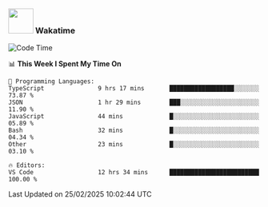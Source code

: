 ### <img src="https://media.giphy.com/media/VgCDAzcKvsR6OM0uWg/giphy.gif" width="50"> Wakatime

  <!--START_SECTION:waka-->
![Code Time](http://img.shields.io/badge/Code%20Time-1%2C505%20hrs%2020%20mins-blue)

📊 **This Week I Spent My Time On** 

```text
💬 Programming Languages: 
TypeScript               9 hrs 17 mins       ██████████████████░░░░░░░   73.87 % 
JSON                     1 hr 29 mins        ███░░░░░░░░░░░░░░░░░░░░░░   11.90 % 
JavaScript               44 mins             █░░░░░░░░░░░░░░░░░░░░░░░░   05.89 % 
Bash                     32 mins             █░░░░░░░░░░░░░░░░░░░░░░░░   04.34 % 
Other                    23 mins             █░░░░░░░░░░░░░░░░░░░░░░░░   03.10 % 

🔥 Editors: 
VS Code                  12 hrs 34 mins      █████████████████████████   100.00 % 
```


 Last Updated on 25/02/2025 10:02:44 UTC
<!--END_SECTION:waka-->
